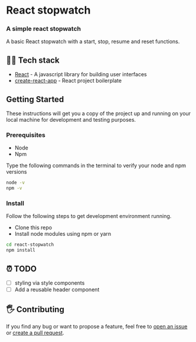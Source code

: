 # React stopwatch

### A simple react stopwatch

A basic React stopwatch with a start, stop, resume and reset functions.

<!-- Go **[here](https://admiring-cori-0b0a58.netlify.com/)** for live demo. -->

## 👨‍💻 Tech stack

- [React](https://reactjs.org/) - A javascript library for building user interfaces
- [create-react-app](https://github.com/facebook/create-react-app) - React project boilerplate

## Getting Started

These instructions will get you a copy of the project up and running on your local machine for development and testing purposes.

### Prerequisites

- Node
- Npm

Type the following commands in the terminal to verify your node and npm versions

```bash
node -v
npm -v
```

### Install

Follow the following steps to get development environment running.

- Clone this repo
- Install node modules using npm or yarn

```bash
cd react-stopwatch
npm install
```

## ⏰ TODO

- [ ] styling via style components
- [ ] Add a reusable header component

## 🖐 Contributing

If you find any bug or want to propose a feature, feel free to [open an issue](issues/new) or [create a pull request](pulls).

